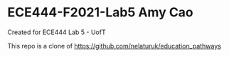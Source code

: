 # ECE444-F2021-Lab5 Amy Cao
Created for ECE444 Lab 5 - UofT

This repo is a clone of https://github.com/nelaturuk/education_pathways
